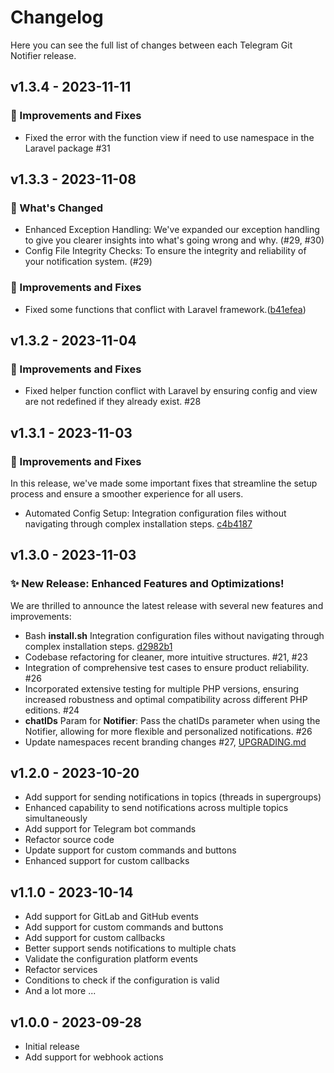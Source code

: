 # Changelog

Here you can see the full list of changes between each Telegram Git Notifier release.

## v1.3.4 - 2023-11-11

### 🔧 Improvements and Fixes

- Fixed the error with the function view if need to use namespace in the Laravel package #31

## v1.3.3 - 2023-11-08

### 📝 What's Changed

- Enhanced Exception Handling: We've expanded our exception handling to give you clearer insights into what's going wrong and why. (#29, #30)
- Config File Integrity Checks: To ensure the integrity and reliability of your notification system. (#29)

### 🔧 Improvements and Fixes

- Fixed some functions that conflict with Laravel framework.([b41efea](https://github.com/cslant/telegram-git-notifier/commit/b41efea3320edd1f3bdec75247ea0e67c4987916))

## v1.3.2 - 2023-11-04

### 🔧 Improvements and Fixes

- Fixed helper function conflict with Laravel by ensuring config and view are not redefined if they already exist. #28

## v1.3.1 - 2023-11-03

### 🔧 Improvements and Fixes

In this release, we've made some important fixes that streamline the setup process and ensure a smoother experience for all users.

- Automated Config Setup: Integration configuration files without navigating through complex installation steps. [c4b4187](https://github.com/cslant/telegram-git-notifier/commit/c4b41872e9b500c3a5cf1b51231b730ef1a49650)

## v1.3.0 - 2023-11-03

### ✨  New Release: Enhanced Features and Optimizations!

We are thrilled to announce the latest release with several new features and improvements:

- Bash **install.sh** Integration configuration files without navigating through complex installation steps. [d2982b1](https://github.com/cslant/telegram-git-notifier/commit/d2982b1cc4f3ae1a202a9cfab8dbdf443483bba9)
- Codebase refactoring for cleaner, more intuitive structures. #21, #23
- Integration of comprehensive test cases to ensure product reliability. #26
- Incorporated extensive testing for multiple PHP versions, ensuring increased robustness and optimal compatibility across different PHP editions. #24
- **chatIDs** Param for **Notifier**: Pass the chatIDs parameter when using the Notifier, allowing for more flexible and personalized notifications. #26
- Update namespaces recent branding changes #27, [UPGRADING.md](https://github.com/cslant/telegram-git-notifier/blob/v1.3.0/UPGRADING.md)

## v1.2.0 - 2023-10-20

- Add support for sending notifications in topics (threads in supergroups)
- Enhanced capability to send notifications across multiple topics simultaneously
- Add support for Telegram bot commands
- Refactor source code
- Update support for custom commands and buttons
- Enhanced support for custom callbacks

## v1.1.0 - 2023-10-14

- Add support for GitLab and GitHub events
- Add support for custom commands and buttons
- Add support for custom callbacks
- Better support sends notifications to multiple chats
- Validate the configuration platform events
- Refactor services
- Conditions to check if the configuration is valid
- And a lot more ...

## v1.0.0 - 2023-09-28

- Initial release
- Add support for webhook actions
